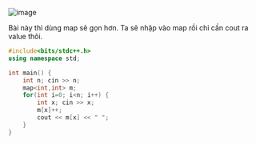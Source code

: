 ![image](https://github.com/Llam-a/Practice_Cpp/assets/115911041/5ac38c4f-ffd8-4089-8c1d-19313da790e4)


Bài này thì dùng map sẽ gọn hơn. Ta sẽ nhập vào map rồi chỉ cần cout ra value thôi.

```cpp
#include<bits/stdc++.h>
using namespace std;

int main() {
    int n; cin >> n;
    map<int,int> m;
    for(int i=0; i<n; i++) {
        int x; cin >> x;
        m[x]++;
        cout << m[x] << " ";
    }
}
```
